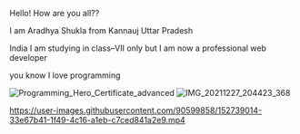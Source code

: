 Hello! How are you all??

I am Aradhya Shukla from Kannauj 
 Uttar Pradesh 
 
 India
 I am studying in class–VII only but I am now a professional web developer 
 
 you know I love programming 
 
  ![Programming_Hero_Certificate_advanced](https://user-images.githubusercontent.com/90599858/152738750-323a4ca0-6357-49ca-bd89-de97b1d47ed4.jpg)
![IMG_20211227_204423_368](https://user-images.githubusercontent.com/90599858/152738857-88200c79-56ad-4d27-8fba-1ce089064973.jpg)


https://user-images.githubusercontent.com/90599858/152739014-33e67b41-1f49-4c16-a1eb-c7ced841a2e9.mp4

